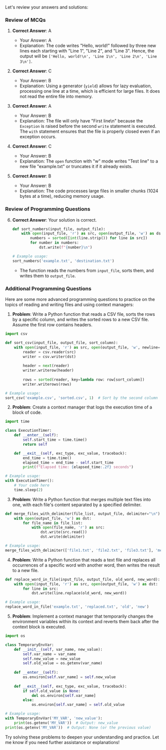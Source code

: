 Let's review your answers and solutions:

### Review of MCQs

1. **Correct Answer**: A
   - Your Answer: A
   - Explanation: The code writes "Hello, world!" followed by three new lines each starting with "Line 1", "Line 2", and "Line 3". Hence, the output will be `['Hello, world!\n', 'Line 1\n', 'Line 2\n', 'Line 3\n']`.

2. **Correct Answer**: C
   - Your Answer: B
   - Explanation: Using a generator (`yield`) allows for lazy evaluation, processing one line at a time, which is efficient for large files. It does not read the entire file into memory.

3. **Correct Answer**: A
   - Your Answer: B
   - Explanation: The file will only have "First line\n" because the `Exception` is raised before the second `write` statement is executed. The `with` statement ensures that the file is properly closed even if an exception occurs.

4. **Correct Answer**: C
   - Your Answer: B
   - Explanation: The `open` function with "w" mode writes "Test line" to a new file "example.txt" or truncates it if it already exists.

5. **Correct Answer**: B
   - Your Answer: B
   - Explanation: The code processes large files in smaller chunks (1024 bytes at a time), reducing memory usage.

### Review of Programming Questions

6. **Correct Answer**: Your solution is correct.
   ```python
   def sort_numbers(input_file, output_file):
       with open(input_file, 'r') as src, open(output_file, 'w') as dst:
           numbers = sorted([int(line.strip()) for line in src])
           for number in numbers:
               dst.write(f"{number}\n")
   
   # Example usage:
   sort_numbers('example.txt', 'destination.txt')
   ```

   - The function reads the numbers from `input_file`, sorts them, and writes them to `output_file`.

### Additional Programming Questions

Here are some more advanced programming questions to practice on the topics of reading and writing files and using context managers:

1. **Problem**: Write a Python function that reads a CSV file, sorts the rows by a specific column, and writes the sorted rows to a new CSV file. Assume the first row contains headers.

```python
import csv

def sort_csv(input_file, output_file, sort_column):
    with open(input_file, 'r') as src, open(output_file, 'w', newline='') as dst:
        reader = csv.reader(src)
        writer = csv.writer(dst)
        
        header = next(reader)
        writer.writerow(header)
        
        rows = sorted(reader, key=lambda row: row[sort_column])
        writer.writerows(rows)

# Example usage:
sort_csv('example.csv', 'sorted.csv', 1)  # Sort by the second column
```

2. **Problem**: Create a context manager that logs the execution time of a block of code.

```python
import time

class ExecutionTimer:
    def __enter__(self):
        self.start_time = time.time()
        return self

    def __exit__(self, exc_type, exc_value, traceback):
        end_time = time.time()
        elapsed_time = end_time - self.start_time
        print(f"Elapsed time: {elapsed_time:.2f} seconds")

# Example usage:
with ExecutionTimer():
    # Your code here
    time.sleep(2)
```

3. **Problem**: Write a Python function that merges multiple text files into one, with each file's content separated by a specified delimiter.

```python
def merge_files_with_delimiter(file_list, output_file, delimiter="\n"):
    with open(output_file, 'w') as dst:
        for file_name in file_list:
            with open(file_name, 'r') as src:
                dst.write(src.read())
                dst.write(delimiter)

# Example usage:
merge_files_with_delimiter(['file1.txt', 'file2.txt', 'file3.txt'], 'merged.txt', delimiter="\n---\n")
```

4. **Problem**: Write a Python function that reads a text file and replaces all occurrences of a specific word with another word, then writes the result to a new file.

```python
def replace_word_in_file(input_file, output_file, old_word, new_word):
    with open(input_file, 'r') as src, open(output_file, 'w') as dst:
        for line in src:
            dst.write(line.replace(old_word, new_word))

# Example usage:
replace_word_in_file('example.txt', 'replaced.txt', 'old', 'new')
```

5. **Problem**: Implement a context manager that temporarily changes the environment variables within its context and reverts them back after the context block is executed.

```python
import os

class TemporaryEnvVar:
    def __init__(self, var_name, new_value):
        self.var_name = var_name
        self.new_value = new_value
        self.old_value = os.getenv(var_name)
        
    def __enter__(self):
        os.environ[self.var_name] = self.new_value
        
    def __exit__(self, exc_type, exc_value, traceback):
        if self.old_value is None:
            del os.environ[self.var_name]
        else:
            os.environ[self.var_name] = self.old_value

# Example usage:
with TemporaryEnvVar('MY_VAR', 'new_value'):
    print(os.getenv('MY_VAR'))  # Output: new_value
print(os.getenv('MY_VAR'))  # Output: None (or the previous value)
```

Try solving these problems to deepen your understanding and practice. Let me know if you need further assistance or explanations!
